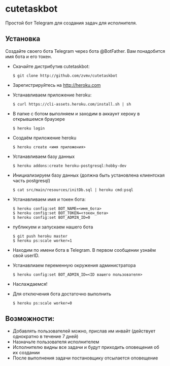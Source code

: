 # cutetaskbot
Простой бот Telegram для создания задач для исполнителя.

## Установка
Создайте своего бота Telegram через бота @BotFather. Вам понадобится имя бота и его токен.

- Скачайте дистрибутив cutetaskbot:  

      $ git clone http://github.com/zvmv/cutetaskbot

- Зарегистрируйтесь на http://heroku.com
- Устанавливаем приложение heroku:
  
      $ curl https://cli-assets.heroku.com/install.sh | sh
- В папке с ботом выполняем и заходим в аккаунт хероку в открывшемся браузере 
  
      $ heroku login
- Создаём приложение heroku
  
      $ heroku create <имя приложения>
- Устанавливаем базу данных
  
      $ heroku addons:create heroku-postgresql:hobby-dev
- Инициализируем базу данных (должна быть установлена клиентская часть postgresql)

      $ cat src/main/resources/initDb.sql | heroku cmd:psql
- Устанавливаем имя и токен бота:
  
      $ heroku config:set BOT_NAME=<имя_бота>  
      $ heroku config:set BOT_TOKEN=<токен_бота>  
      $ heroku config:set BOT_ADMIN_ID=0
- публикуем и запускаем нашего бота
  
      $ git push heroku master
      $ heroku ps:scale worker=1

- Находим по имени бота в Telegram. В первом сообщении узнаём свой userID.
- Устанавлиаем переменную окружения администратора

      $ heroku config:set BOT_ADMIN_ID=<ID вашего пользователя>
     
- Наслаждаемся!

- Для отключения бота достаточно выполнить

      $ heroku ps:scale worker=0


## Возможности:
- Добавлять пользователей можно, прислав им инвайт (действует однократно в течение 7 дней)
- Назначьте пользователя исполнителем
- Исполнителю видны все задачи и будут приходить оповещения об их создании
- После выполнения задачи постановщику отсылается оповещение

